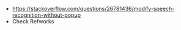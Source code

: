 - https://stackoverflow.com/questions/26781436/modify-speech-recognition-without-popup
- Check Refworks